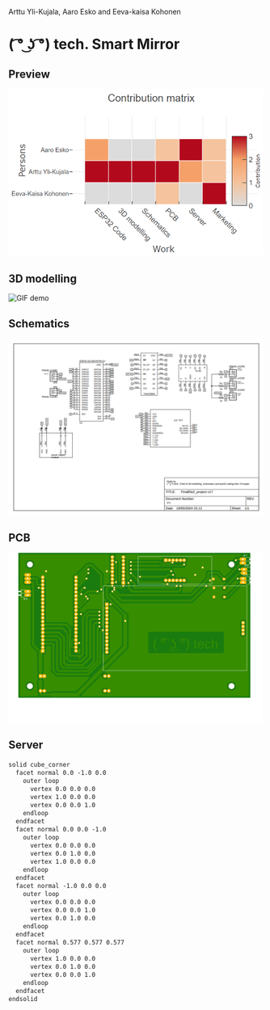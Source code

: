 Arttu Yli-Kujala, Aaro Esko and Eeva-kaisa Kohonen
# ( ͡° ͜ʖ ͡°) tech. Smart Mirror

## Preview

![GIF demo](contributions.png)


## 3D modelling
![GIF demo](3Dmodel/videos/1.gif)

## Schematics

![GIF demo](Schematics_and_PCB/Shematics/Schematics.png)

## PCB

![GIF demo](Schematics_and_PCB/PCB_layout/Topside.png)

## Server

```stl
solid cube_corner
  facet normal 0.0 -1.0 0.0
    outer loop
      vertex 0.0 0.0 0.0
      vertex 1.0 0.0 0.0
      vertex 0.0 0.0 1.0
    endloop
  endfacet
  facet normal 0.0 0.0 -1.0
    outer loop
      vertex 0.0 0.0 0.0
      vertex 0.0 1.0 0.0
      vertex 1.0 0.0 0.0
    endloop
  endfacet
  facet normal -1.0 0.0 0.0
    outer loop
      vertex 0.0 0.0 0.0
      vertex 0.0 0.0 1.0
      vertex 0.0 1.0 0.0
    endloop
  endfacet
  facet normal 0.577 0.577 0.577
    outer loop
      vertex 1.0 0.0 0.0
      vertex 0.0 1.0 0.0
      vertex 0.0 0.0 1.0
    endloop
  endfacet
endsolid
```
